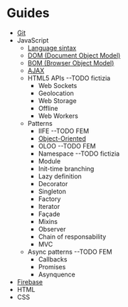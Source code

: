 # Guides

- [Git](Git/git.md)
- JavaScript
    - [Language sintax](JavaScript/_syntax.md)
    - [DOM (Document Object Model)](JavaScript/_dom.md)
    - [BOM (Browser Object Model)](JavaScript/_bom.md)
    - [AJAX](JavaScript/_ajax.md)
    - HTML5 APIs --TODO fictizia
        - Web Sockets
        - Geolocation
        - Web Storage
        - Offline
        - Web Workers
    - Patterns
        - IIFE --TODO FEM
        - [Object-Oriented](JavaScript/_oop.md)
        - OLOO --TODO FEM
        - Namespace --TODO fictizia
        - Module
        - Init-time branching
        - Lazy definition
        - Decorator
        - Singleton
        - Factory
        - Iterator
        - Façade
        - Mixins
        - Observer
        - Chain of responsability
        - MVC
    - Async patterns --TODO FEM
        - Callbacks
        - Promises
        - Asynquence
- [Firebase](Firebase/firebase.md)
- HTML
- CSS
